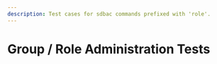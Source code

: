 ```yaml
---
description: Test cases for sdbac commands prefixed with 'role'.
---
```


# Group / Role Administration Tests

